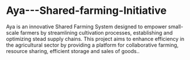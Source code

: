 # Aya---Shared-farming-Initiative
Aya is an innovative Shared Farming System designed to empower small-scale farmers by streamlining cultivation processes, establishing and optimizing stead supply chains. This project aims to enhance efficiency in the agricultural sector by providing a platform for collaborative farming, resource sharing, efficient storage and sales of goods..
